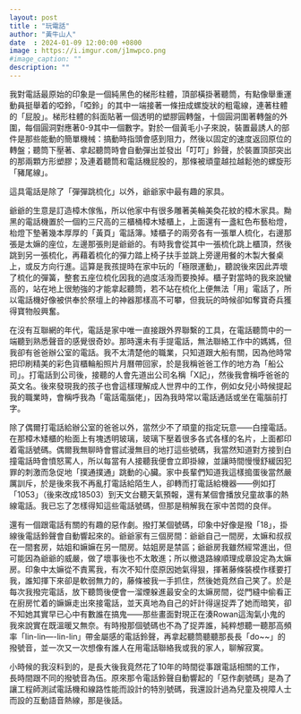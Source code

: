 ```yaml
---
layout: post
title : "玩電話"
author: "黃牛山人"
date  : 2024-01-09 12:00:00 +0800
image : https://i.imgur.com/j1mwpco.png
#image_caption: ""
description: ""
---
```


我對電話最原始的印象是一個純黑色的梯形柱體，頂部橫掛著聽筒，有點像舉重運動員挺舉着的啞鈴，「啞鈴」的其中一端接著一條扭成螺旋狀的粗電線，連著柱體的「屁股」。<!--more-->梯形柱體的斜面貼著一個透明的塑膠圓轉盤，十個圓洞圍著轉盤的外圍，每個圓洞對應著0-9其中一個數字。對於一個黃毛小子來說，裝置最誘人的部件是那些能動的簡單機械：搞動時指頭會感到阻力，然後以固定的速度返回原位的轉盤；聽筒下壓著、拿起聽筒時會自動彈出並發出「叮叮」鈴聲，於裝置頂部突出的那兩顆方形塑膠；及連着聽筒和電話機屁股的，那條被頑童越拉越鬆弛的螺旋形「豬尾線」。

這具電話是除了「彈彈跳梳化」以外，爺爺家中最有趣的家具。

爺爺的生意是訂造樟木傢俬，所以他家中有很多雕著美輪美奐花紋的樟木家具。黝黑的電話機置於一個約三尺高的三櫃桶樟木矮櫃上，上面還有一盞紅色布藝枱燈，枱燈下墊著幾本厚厚的「黃頁」電話簿。矮櫃子的兩旁各有一張單人梳化，右邊那張是太嫲的座位，左邊那張則是爺爺的。有時我會從其中一張梳化跳上櫃頂，然後跳到另一張梳化，再藉着梳化的彈力踏上椅子扶手並跳上旁邊用餐的木製大餐桌上，或反方向行進。這算是我孩提時在家中玩的「極限運動」，聽說後來因此弄壞了梳化的彈簧，整套五座位梳化因我的過度活潑而要換掉。櫃子對當時的我來說蠻高的，站在地上很勉強的才能拿起聽筒，若不站在梳化上便無法「用」電話了，所以電話機好像被供奉於祭壇上的神器那樣高不可攀，但我玩的時候卻如奪寶奇兵獲得寶物般興奮。

在沒有互聯網的年代，電話是家中唯一直接跟外界聯繫的工具，在電話聽筒中的一端聽到熟悉聲音的感覺很奇妙。那時還未有手提電話，無法聯絡工作中的媽媽，但我卻有爸爸辦公室的電話。我不太清楚他的職業，只知道跟大船有關，因為他時常把印刷精美的彩色貨櫃輪船照片月曆帶回家，於是我稱爸爸工作的地方為「船公司」。打電話到公司後，接聽的人會先道出公司名稱「X記」，然後我會稱呼爸爸的英文名。後來發現我的孩子也會這樣理解成人世界中的工作，例如女兒小時候提起我的職業時，會稱呼我為「電話電腦佬」，因為我時常以電話通話或坐在電腦前打字。

除了偶爾打電話給辦公室的爸爸以外，當然少不了頑童的指定玩意——白撞電話。在那樟木矮櫃的枱面上有塊透明玻璃，玻璃下壓着很多各式各樣的名片，上面都印着電話號碼。偶爾我無聊時會嘗試漫無目的地打這些號碼，我當然知道對方接到白撞電話時會憤怒罵人，所以每當有人接聽我便會立即掛線，並讓時間慢慢舒緩因犯罪的刺激而急促地「撲通撲通」跳動的心臟。家中長輩們知道我這樣搗蛋後當然嚴厲訓斥，於是後來我不再亂打電話給陌生人，卻轉而打電話給機器——例如打「1053」（後來改成18503）到天文台聽天氣預報，還有某個會播放兒童故事的熱線電話。我已忘了怎樣得知這些電話號碼，但那是稍解我在家中苦悶的良伴。

還有一個跟電話有關的有趣的惡作劇。撥打某個號碼，印象中好像是撥「18」，掛線後電話鈴聲會自動響起來的。爺爺家有三個房間：爺爺自己一間房，太嫲和叔叔在一間套房，姑姐和嫲嫲在另一間房。姑姐房是禁區；爺爺房我雖然經常進出，但可能因為爺爺的威嚴，做了壞事後也不太敢進；所以撤退路線順理成章設定為太嫲房。印象中太嫲從不責罵我，有次不知什麼原因她氣得狠，揮著藤條裝模作樣要打我，誰知揮下來卻是軟弱無力的，藤條被我一手抓住，然後她竟然自己笑了。於是每次我撥完電話，放下聽筒後便會一溜煙躲進最安全的太嫲房間，從門縫中偷看正在廚房忙着的嫲嫲走出來接電話，並天真地為自己的奸計得逞捉弄了她而暗笑，卻不知她其實早已心中有數誰在搞鬼——那些畫面對現正在湊Rowan這淘氣小鬼的我來說實在既溫暖又無奈。有時撥那個號碼也不為了捉弄誰，純粹想聽一聽那高頻率「lin-lin—-lin-lin」帶金屬感的電話鈴聲，再拿起聽筒聽聽那長長「do~~」的撥號音，並一次又一次想像有誰人在用電話聯絡我或我的家人，聊解寂寞。

小時候的我沒料到的，是長大後我竟然花了10年的時間從事跟電話相關的工作，長時間跟不同的撥號音為伍。原來那令電話鈴聲自動響起的「惡作劇號碼」是為了讓工程師測試電話機和線路性能而設計的特別號碼，我還設計過為兒童及視障人士而設的互動語音熱線，那是後話。

<!--END-->